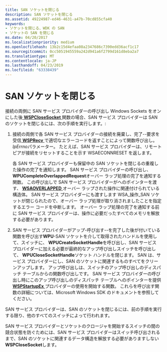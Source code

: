 ```yaml
---
title: SAN ソケットを閉じる
description: SAN ソケットを閉じる
ms.assetid: 49224987-ed46-4631-a47b-70cd855cfa40
keywords:
- ソケットを閉じる、WDK の SAN
- ソケットの SAN を閉じる
ms.date: 04/20/2017
ms.localizationpriority: medium
ms.openlocfilehash: 13b2c15d4efaa08a2347686c7390edd36acf1c17
ms.sourcegitcommit: 0cc5051945559a242d941a6f2799d161d8eba2a7
ms.translationtype: MT
ms.contentlocale: ja-JP
ms.lasthandoff: 04/23/2019
ms.locfileid: "63338439"
---
```

# <a name="closing-a-san-socket"></a>SAN ソケットを閉じる





接続の両側に SAN サービス プロバイダーの呼び出し Windows Sockets をオンにした後[ **WSPCloseSocket** ](https://msdn.microsoft.com/library/windows/hardware/ff566273)関数の場合、SAN サービス プロバイダーは SAN のソケットを閉じるには、次の手順を実行します。:

1.  接続の両側で各 SAN サービス プロバイダーの接続を廃棄し、完了--要求を受信[ **WSPRecv** ](https://msdn.microsoft.com/library/windows/hardware/ff566309) で適切なエラーコードを返すことによって関数呼び出し。*lpErrno*パラメーター。 たとえば、SAN サービス プロバイダーは、リモート ピアが接続をリセットすることを示す WSAECONNRESET を返します。

    各 SAN サービス プロバイダーも保留中の SAN ソケットを閉じるの重複した操作の完了を通知します。 SAN サービス プロバイダーの呼び出し、 **WPUCompleteOverlappedRequest**オーバー ラップ処理の完了を通知する関数。 この呼び出しで SAN サービス プロバイダーがへのポインターを渡す、 [ **WSAOVERLAPPED** ](https://msdn.microsoft.com/library/windows/hardware/ff565952)オーバー ラップされた操作に関連付けられている構造体。 SAN サービス プロバイダーにも渡すします WSA\_操作\_SAN ソケットが閉じられたので、オーバー ラップ処理が取り消されましたことを指定するエラー コードを中断します。 オーバー ラップ処理の完了を通知する前に SAN サービス プロバイダーは、操作に必要だったすべてのメモリを解放する必要があります。

2.  SAN サービス プロバイダーがアップ-呼び出す--を完了した後が付いている関数を呼び出す**WPU**-SAN ソケットを介して取得されたハンドルを使用して、スイッチに、 **WPUCreateSocketHandle**を呼び出し、SAN サービス プロバイダーに加える必要が最終的なアップ呼び出しスイッチを呼び出して、 **WPUCloseSocketHandle**ソケット ハンドルを閉じます。 SAN は、サービス プロバイダーにし、SAN のソケットに関連するものすべてをクリーンアップします。 アップ呼び出しは、スイッチのアップ呼び出しのディスパッチ テーブルからの関数呼び出しです。 SAN サービス プロバイダーの呼び出し時にこのアップ呼び出しのディスパッチ テーブルへのポインターを提供[ **WSPStartupEx** ](https://msdn.microsoft.com/library/windows/hardware/ff566321)プロバイダーの使用を開始する関数。 これらを呼び出す関数の詳細については、Microsoft Windows SDK のドキュメントを参照してください。

SAN サービス プロバイダーは、SAN のソケットを閉じるには、前の手順を実行する限り、他のすべてのスイッチによって行われます。

SAN サービス プロバイダーとソケットのクロージャを開始するスイッチの間の競合状態を防ぐためには、SAN サービス プロバイダーはスイッチ呼び出されるまで、SAN のソケットに関連するデータ構造を解放する必要がありますしない**WSPCloseSocket**します。

 

 





